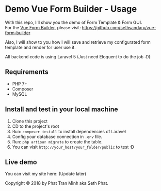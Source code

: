 # Demo Vue Form Builder - Usage
With this repo, I'll show you the demo of Form Template & Form GUI.   
For the [Vue Form Builder](https://github.com/sethsandaru/vue-form-builder), please visit: https://github.com/sethsandaru/vue-form-builder

Also, I will show to you how I will save and retrieve my configurated form template and render for user use it.

All backend code is using Laravel 5 (Just need Eloquent to do the job :D)

## Requirements
- PHP 7+
- Composer
- MySQL

## Install and test in your local machine
1. Clone this project
2. CD to the project's root
3. Run: `composer install` to install dependencies of Laravel
4. Config your database connection in `.env` file.
5. Run: `php artisan migrate` to create the table.
6. You can visit `http://your_host/your_folder/public` to test :D 

## Live demo
You can visit my site here: (Update later)

Copyright &copy; 2018 by Phat Tran Minh aka Seth Phat.